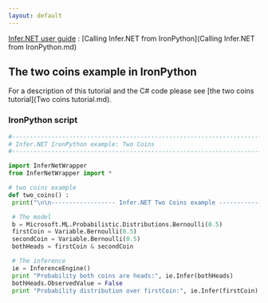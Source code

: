 ```yaml
---
layout: default 
--- 
```

[Infer.NET user guide](index.md) : [Calling Infer.NET from IronPython](Calling Infer.NET from IronPython.md)

## The two coins example in IronPython

For a description of this tutorial and the C# code please see [the two coins tutorial](Two coins tutorial.md).

### IronPython script
```python
#-----------------------------------------------------------------------------------  
# Infer.NET IronPython example: Two Coins  
#-----------------------------------------------------------------------------------  

import InferNetWrapper  
from InferNetWrapper import *  

# two coins example  
def two_coins() :  
 print("\n\n------------------ Infer.NET Two Coins example ------------------\n");  

 # The model  
 b = Microsoft.ML.Probabilistic.Distributions.Bernoulli(0.5)  
 firstCoin = Variable.Bernoulli(0.5)  
 secondCoin = Variable.Bernoulli(0.5)  
 bothHeads = firstCoin & secondCoin  

 # The inference  
 ie = InferenceEngine()  
 print "Probability both coins are heads:", ie.Infer(bothHeads)  
 bothHeads.ObservedValue = False  
 print "Probability distribution over firstCoin:", ie.Infer(firstCoin)
 ```
